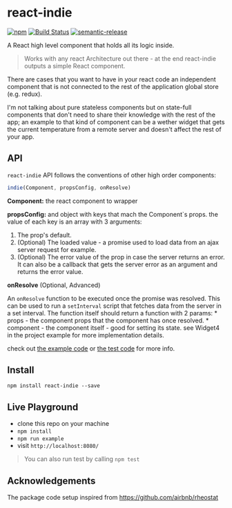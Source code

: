 # react-indie

[![npm](https://img.shields.io/npm/v/react-indie.svg)](https://www.npmjs.com/package/react-indie)
[![Build Status](https://travis-ci.org/gavriguy/react-indie.svg?branch=master)](https://travis-ci.org/gavriguy/react-indie)
[![semantic-release](https://img.shields.io/badge/%20%20%F0%9F%93%A6%F0%9F%9A%80-semantic--release-e10079.svg)](https://github.com/semantic-release/semantic-release)


A React high level component that holds all its logic inside.

> Works with any react Architecture out there - at the end react-indie outputs a
simple React component.

There are cases that you want to have in your react code an independent component
that is not connected to the rest of the application global store (e.g. redux).

I'm not talking about pure stateless components but on state-full components that
don't need to share their knowledge with the rest of the app; an example to
that kind of component can be a wether widget that gets the current temperature
from a remote server and doesn't affect the rest of your app.

## API

`react-indie` API follows the conventions of other high order components:

```jsx
indie(Component, propsConfig, onResolve)
```

**Component:** the react component to wrapper

**propsConfig:** and object with keys that mach the Component`s props.
the value of each key is an array with 3 arguments:

1. The prop's default.
1. (Optional) The loaded value - a promise used to load data from an ajax server request for example.
1. (Optional) The error value of the prop in case the server returns an error.
It can also be a callback that gets the server error as an argument and returns
the error value.

**onResolve** (Optional, Advanced)

An `onResolve` function to be executed once the promise was resolved.
This can be used to run a `setInterval` script that fetches data from the server in a set interval.
The function itself should return a function with 2 params:
    * props - the component props that the component has once resolved.
    * component - the component itself - good for setting its state. see Widget4
  in the project example for more implementation details.

check out [the example code](https://github.com/gavriguy/react-indie/tree/master/example)
or [the test code](https://github.com/gavriguy/react-indie/blob/master/test/index.js) for more info.

## Install

`npm install react-indie --save`

## Live Playground

* clone this repo on your machine
* `npm install`
* `npm run example`
* visit `http://localhost:8080/`

> You can also run test by calling `npm test`

## Acknowledgements

The package code setup inspired from https://github.com/airbnb/rheostat
